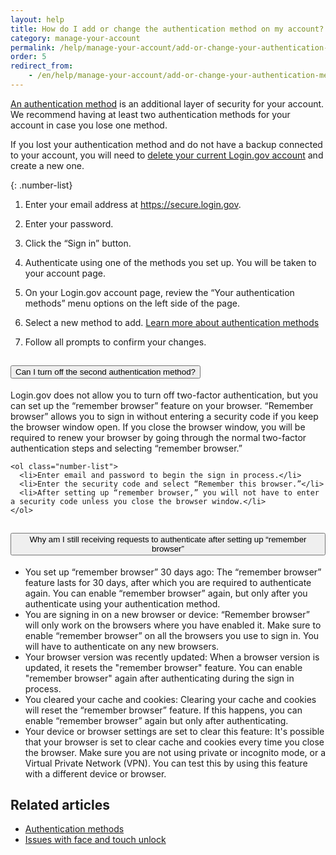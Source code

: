 ```yaml
---
layout: help
title: How do I add or change the authentication method on my account?
category: manage-your-account
permalink: /help/manage-your-account/add-or-change-your-authentication-method/
order: 5
redirect_from:
    - /en/help/manage-your-account/add-or-change-your-authentication-method/
---
```


[An authentication method](/help/create-account/authentication-methods/) is an additional layer of security for your account. We recommend having at least two authentication methods for your account in case you lose one method.

If you lost your authentication method and do not have a backup connected to your account, you will need to [delete your current Login.gov account](/help/manage-your-account/delete-your-account/) and create a new one.

{: .number-list}

1. Enter your email address at <https://secure.login.gov>.

2. Enter your password.

3. Click the “Sign in” button.

4. Authenticate using one of the methods you set up. You will be taken to your account page.

5. On your Login.gov account page, review the “Your authentication methods” menu options on the left side of the page.

6. Select a new method to add. [Learn more about authentication methods](/help/create-account/authentication-methods/)

7. Follow all prompts to confirm your changes.

<div class="usa-accordion usa-accordion--bordered margin-y-4">
  <h2 class="usa-accordion__heading">
    <button
      type="button"
      class="usa-accordion__button"
      aria-expanded="false"
      aria-controls="b-a1"
    >
      Can I turn off the second authentication method?
    </button>
  </h2>
  <div id="b-a1" class="usa-accordion__content usa-prose">
    <p>Login.gov does not allow you to turn off two-factor authentication, but you can set up the “remember browser” feature on your browser. “Remember browser” allows you to sign in without entering a security code if you keep the browser window open. If you close the browser window, you will be required to renew your browser by going through the normal two-factor authentication steps and selecting “remember browser.”</p>

    <ol class="number-list">
      <li>Enter email and password to begin the sign in process.</li>
      <li>Enter the security code and select “Remember this browser.”</li>
      <li>After setting up “remember browser,” you will not have to enter a security code unless you close the browser window.</li>
    </ol>
  </div>
</div>

<div class="usa-accordion usa-accordion--bordered margin-y-4">
  <h2 class="usa-accordion__heading">
    <button
      type="button"
      class="usa-accordion__button"
      aria-expanded="false"
      aria-controls="b-a2"
    >
      Why am I still receiving requests to authenticate after setting up “remember browser”
    </button>
  </h2>
  <div id="b-a2" class="usa-accordion__content usa-prose">
    <ul>
      <li>You set up “remember browser” 30 days ago: The “remember browser” feature lasts for 30 days, after which you are required to authenticate again. You can enable “remember browser” again, but only after you authenticate using your authentication method.</li>
      <li>You are signing in on a new browser or device:  “Remember browser” will only work on the browsers where you have enabled it. Make sure to enable “remember browser” on all the browsers you use to sign in. You will have to authenticate on any new browsers.</li>
      <li>Your browser version was recently updated: When a browser version is updated, it resets the "remember browser" feature. You can enable "remember browser" again after authenticating during the sign in process.</li>
      <li>You cleared your cache and cookies: Clearing your cache and cookies will reset the “remember browser” feature. If this happens, you can enable “remember browser” again but only after authenticating.</li>
      <li>Your device or browser settings are set to clear this feature: It's possible that your browser is set to clear cache and cookies every time you close the browser. Make sure you are not using private or incognito mode, or a Virtual Private Network (VPN). You can test this by using this feature with a different device or browser.</li>
    </ul>
  </div>
</div>


## Related articles

* [Authentication methods](/help/create-account/authentication-methods/)
* [Issues with face and touch unlock](/help/trouble-signing-in/authentication/face-and-touch-unlock/)
